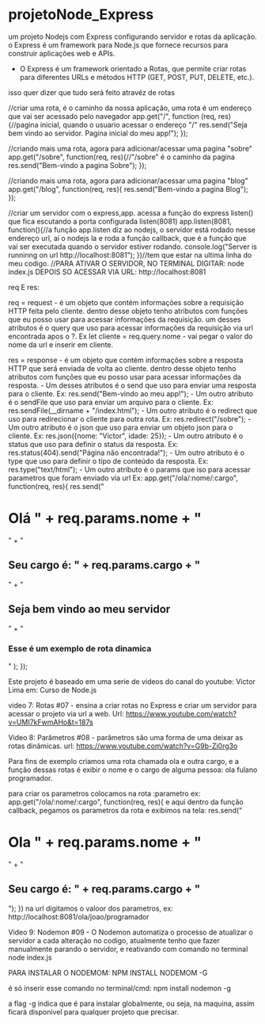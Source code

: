 # projetoNode_Express
um projeto Nodejs com Express configurando servidor e rotas da aplicação.
o Express é um framework para Node.js que fornece recursos para construir aplicações web e APIs.

- O Express é um framework orientado a Rotas, que permite criar rotas para diferentes URLs e métodos HTTP (GET, POST, PUT, DELETE, etc.).

isso quer dizer que tudo será feito atravéz de rotas

//criar uma rota, é o caminho da nossa aplicação, uma rota é um endereço que vai ser acessado pelo navegador
app.get("/", function (req, res){//pagina inicial, quando o usuario acessar o endereço "/"
    res.send("Seja bem vindo ao servidor. Pagina inicial do meu app!");
});

//criando mais uma rota, agora para adicionar/acessar uma pagina "sobre"
app.get("/sobre", function(req, res){//"/sobre" é o caminho da pagina
    res.send("Bem-vindo a pagina Sobre");
});

//criando mais uma rota, agora para adicionar/acessar uma pagina "blog"
app.get("/blog", function(req, res){
    res.send("Bem-vindo a pagina Blog");
});


//criar um servidor com o express,app. acessa a função do express listen() que fica escutando a porta configurada listen(8081)
app.listen(8081, function(){//a função app.listen diz ao nodejs, o servidor está rodado nesse endereço url, ai o nodejs la e roda a função callback, que é a função que vai ser executada quando o servidor estiver rodando.
    console.log("Server is runninng on url http://localhost:8081");
})//tem que estar na ultima linha do meu codigo.
//PARA ATIVAR  O SERVIDOR, NO TERMINAL DIGITAR: node index.js DEPOIS SO ACESSAR VIA URL: http://localhost:8081

req E res: 

req = request - é um objeto que contém informações sobre a requisição HTTP feita pelo cliente.
                dentro desse objeto tenho atributos com funções que eu posso usar para acessar informações da requisição.
                um desses atributos é o query que uso para acessar informações da requisição via url encontrada apos o ?.
                Ex let cliente = req.query.nome - vai pegar o valor do nome da url e inserir em cliente.

res = response - é um objeto que contém informações sobre a resposta HTTP que será enviada de volta ao cliente.
                dentro desse objeto tenho atributos com funções que eu posso usar para acessar informações da resposta.
                - Um desses atributos é o send que uso para enviar uma resposta para o cliente.
                    Ex: res.send("Bem-vindo ao meu app!");
                - Um outro atributo é o sendFile que uso para enviar um arquivo para o cliente.
                    Ex: res.sendFile(__dirname + "/index.html");
                - Um outro atributo é o redirect que uso para redirecionar o cliente para outra rota.
                    Ex: res.redirect("/sobre");
                - Um outro atributo é o json que uso para enviar um objeto json para o cliente.
                    Ex: res.json({nome: "Victor", idade: 25});
                - Um outro atributo é o status que uso para definir o status da resposta.
                    Ex: res.status(404).send("Página não encontrada!");
                - Um outro atributo é o type que uso para definir o tipo de conteúdo da resposta.
                    Ex: res.type("text/html");
                - Um outro atributo é o params que iso para acessar parametros que foram enviado via url
                    Ex: 
                    app.get("/ola/:nome/:cargo", function(req, res){
                        res.send("<h1> Olá " + req.params.nome + "</h1>" + "<br/> <h2>Seu cargo é: " + req.params.cargo + "</h2>" + "<br/> <h2> Seja bem vindo ao meu servidor</h2>"
                        + "<br/> <h3>Esse é um exemplo de rota dinamica</h3>"
                        );
                    });

Este projeto é baseado em uma serie de videos do canal do youtube: Victor Lima em: Curso de Node.js 

video 7: Rotas #07   - ensina a criar rotas no Express e criar um servidor para acessar o projeto via url a web.
Url: https://www.youtube.com/watch?v=UMI7kFwmAHo&t=187s


Video 8: Parâmetros #08 - parâmetros são uma forma de uma deixar as rotas dinâmicas.
url: https://www.youtube.com/watch?v=G9b-Zi0rg3o

Para fins de exemplo criamos uma rota chamada ola e outra cargo, e a função dessas rotas é exibir o nome e o cargo de alguma pessoa: ola fulano programador.

para criar os parametros colocamos na rota :parametro
ex: app.get("/ola/:nome/:cargo", function(req, res){
 e aqui  dentro da função callback, pegamos os parametros da rota e exibimos na tela: 
    res.send("<h1>Ola " + req.params.nome + "</h1>" + "<h2>Seu cargo é: " + req.params.cargo + "</h2>");
})
na url digitamos o valoor dos parametros, ex: http://localhost:8081/ola/joao/programador

Video 9: Nodemon #09 - O Nodemon automatiza o processo de atualizar o servidor a cada alteração no codigo, atualmente tenho que fazer manualmente parando o servidor, e reativando com comando no terminal node index.js

PARA INSTALAR O NODEMOM: NPM INSTALL NODEMOM -G

é só inserir esse comando no terminal/cmd: npm install nodemon -g

a flag -g indica que é para instalar globalmente, ou seja, na maquina, assim ficará disponivel para qualquer projeto que precisar.